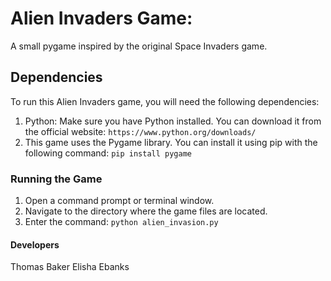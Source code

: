 # Alien Invaders Game:
A small pygame inspired by the original Space Invaders game.



## Dependencies
To run this Alien Invaders game, you will need the following dependencies:

1) Python: Make sure you have Python installed. You can download it from the official website: `https://www.python.org/downloads/`
2) This game uses the Pygame library. You can install it using pip with the following command: `pip install pygame`



### Running the Game
1) Open a command prompt or terminal window.
2) Navigate to the directory where the game files are located.
3) Enter the command: `python alien_invasion.py`



#### Developers
Thomas Baker
Elisha Ebanks